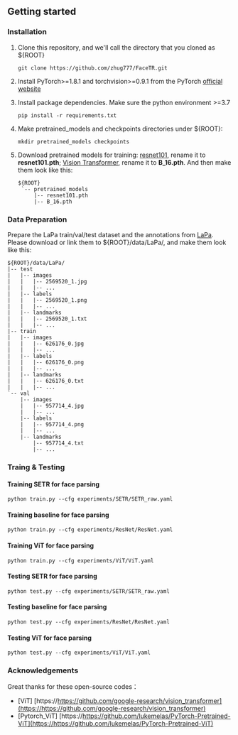 ## Getting started

### Installation

1. Clone this repository, and we'll call the directory that you cloned as ${ROOT}

   ```
   git clone https://github.com/zhug777/FaceTR.git
   ```

2. Install PyTorch>=1.8.1 and torchvision>=0.9.1  from the PyTorch [official website](https://pytorch.org/get-started/locally/)

3. Install package dependencies. Make sure the python environment >=3.7

   ```
   pip install -r requirements.txt
   ```
   
4. Make pretrained_models and checkpoints directories under ${ROOT}:

   ```
   mkdir pretrained_models checkpoints
   ```

5. Download pretrained models for training: [resnet101]('https://download.pytorch.org/models/resnet101-5d3b4d8f.pth'), rename it to **resnet101.pth**; [Vision Transformer]('https://github.com/lukemelas/PyTorch-Pretrained-ViT/releases/download/0.0.2/B_16.pth'), rename it to **B_16.pth**. And then make them look like this:

   ```
   ${ROOT}
    `-- pretrained_models
        |-- resnet101.pth
        |-- B_16.pth  
   ```

### Data Preparation

Prepare the LaPa train/val/test dataset and the annotations from [LaPa](https://github.com/lucia123/lapa-dataset). Please download or link them to ${ROOT}/data/LaPa/, and make them look like this:

```
${ROOT}/data/LaPa/
|-- test
|   |-- images
|	|   |-- 2569520_1.jpg
|   |   |-- ... 
|   |-- labels
|	|   |-- 2569520_1.png
|   |   |-- ... 
|   |-- landmarks
|	|   |-- 2569520_1.txt
|   |   |-- ... 
|-- train
|   |-- images
|	|   |-- 626176_0.jpg
|   |   |-- ... 
|   |-- labels
|	|   |-- 626176_0.png
|   |   |-- ... 
|   |-- landmarks
|	|   |-- 626176_0.txt
|   |   |-- ... 
`-- val
    |-- images
 	|   |-- 957714_4.jpg
    |   |-- ... 
    |-- labels
 	|   |-- 957714_4.png
    |   |-- ... 
    |-- landmarks
	    |-- 957714_4.txt
        |-- ... 
```

### Traing & Testing

#### Training SETR for face parsing

```
python train.py --cfg experiments/SETR/SETR_raw.yaml
```

#### Training baseline for face parsing

```
python train.py --cfg experiments/ResNet/ResNet.yaml
```

#### Training ViT for face parsing

```
python train.py --cfg experiments/ViT/ViT.yaml
```

#### Testing SETR for face parsing

```
python test.py --cfg experiments/SETR/SETR_raw.yaml
```

#### Testing baseline for face parsing

```
python test.py --cfg experiments/ResNet/ResNet.yaml
```

#### Testing ViT for face parsing

```
python test.py --cfg experiments/ViT/ViT.yaml
```

### Acknowledgements

Great thanks for these open-source codes：

- [ViT] [https://https://github.com/google-research/vision_transformer](https://https://github.com/google-research/vision_transformer)
- [Pytorch_ViT] [https://https://github.com/lukemelas/PyTorch-Pretrained-ViT](https://https://github.com/lukemelas/PyTorch-Pretrained-ViT)
